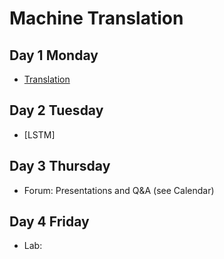 # Machine Translation

## Day 1 Monday

- [Translation](translation.md)





## Day 2 Tuesday

- [LSTM]


## Day 3 Thursday

- Forum: Presentations and Q&A (see Calendar)

## Day 4 Friday

- Lab:


